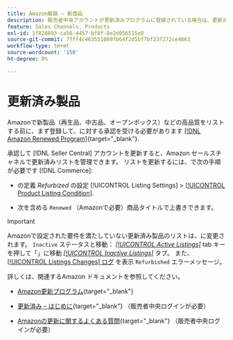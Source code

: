 ```yaml
---
title: Amazon販路 – 新商品
description: 販売者中央アカウントが更新済みプログラムに登録されている場合は、更新済みリストをAmazonSales Channelで管理できます。
feature: Sales Channels, Products
exl-id: 1f828893-ca56-4457-bf8f-8e2d056515e8
source-git-commit: 7fff4c463551089fb64f2d5bf7bf23f272ce4663
workflow-type: tm+mt
source-wordcount: '150'
ht-degree: 0%

---
```


# 更新済み製品

Amazonで新製品（再生品、中古品、オープンボックス）などの高品質をリストする前に、まず登録して、に対する承認を受ける必要があります [[!DNL Amazon Renewed Program]](https://sell.amazon.com/programs/renewed.html){target="_blank"}.

承認して [!DNL Seller Central] アカウントを更新すると、Amazon セールスチャネルで更新済みリストを管理できます。 リストを更新するには、で次の手順が必要です [!DNL Commerce]:

- の定義 _Refurbized_ の設定 [!UICONTROL Listing Settings] > [[!UICONTROL Product Listing Condition]](./product-listing-condition.md).

- 次を含める `Renewed` （Amazonで必要）商品タイトルで上書きできます。

>[!IMPORTANT]
>
>Amazonで設定された要件を満たしていない更新済み製品のリストは、に変更されます。 `Inactive` ステータスと移動： *[[!UICONTROL Active Listings]](./active-listings.md)* tab キーを押して「」に移動 *[[!UICONTROL Inactive Listings]](./inactive-listings.md)* タブ。 また、 [[!UICONTROL Listings Changes] ログ](./listing-changes-log.md) を表示 `Refurbished` エラーメッセージ。

詳しくは、関連するAmazon ドキュメントを参照してください。

- [Amazon更新プログラム](https://sell.amazon.com/programs/renewed.html){target="_blank"}

- [更新済み – はじめに](https://sellercentral.amazon.com/gp/help/help.html/?itemID=201648580){target="_blank"} （販売者中央ログインが必要）

- [Amazonの更新に関するよくある質問](https://sellercentral.amazon.com/gp/help/help.html?itemID=202190060){target="_blank"} （販売者中央ログインが必要）
